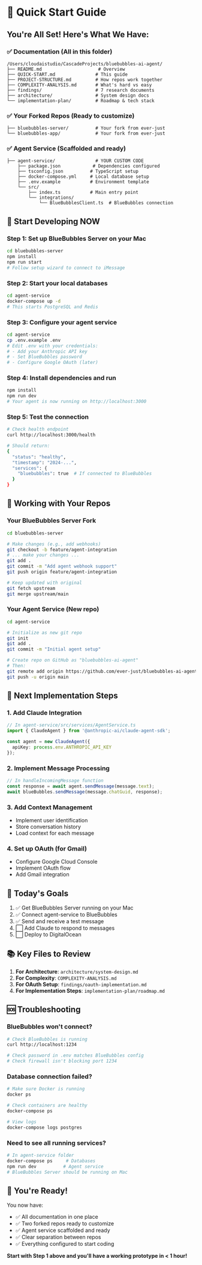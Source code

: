 # 🚀 Quick Start Guide

## You're All Set! Here's What We Have:

### ✅ Documentation (All in this folder)
```
/Users/cloudaistudio/CascadeProjects/bluebubbles-ai-agent/
├── README.md                     # Overview
├── QUICK-START.md               # This guide
├── PROJECT-STRUCTURE.md         # How repos work together
├── COMPLEXITY-ANALYSIS.md       # What's hard vs easy
├── findings/                    # 7 research documents
├── architecture/                # System design docs
└── implementation-plan/         # Roadmap & tech stack
```

### ✅ Your Forked Repos (Ready to customize)
```
├── bluebubbles-server/          # Your fork from ever-just
└── bluebubbles-app/             # Your fork from ever-just
```

### ✅ Agent Service (Scaffolded and ready)
```
├── agent-service/               # YOUR CUSTOM CODE
    ├── package.json            # Dependencies configured
    ├── tsconfig.json          # TypeScript setup
    ├── docker-compose.yml     # Local database setup
    ├── .env.example           # Environment template
    └── src/
        ├── index.ts           # Main entry point
        └── integrations/
            └── BlueBubblesClient.ts  # BlueBubbles connection
```

## 🏃 Start Developing NOW

### Step 1: Set up BlueBubbles Server on your Mac
```bash
cd bluebubbles-server
npm install
npm run start
# Follow setup wizard to connect to iMessage
```

### Step 2: Start your local databases
```bash
cd agent-service
docker-compose up -d
# This starts PostgreSQL and Redis
```

### Step 3: Configure your agent service
```bash
cd agent-service
cp .env.example .env
# Edit .env with your credentials:
# - Add your Anthropic API key
# - Set BlueBubbles password
# - Configure Google OAuth (later)
```

### Step 4: Install dependencies and run
```bash
npm install
npm run dev
# Your agent is now running on http://localhost:3000
```

### Step 5: Test the connection
```bash
# Check health endpoint
curl http://localhost:3000/health

# Should return:
{
  "status": "healthy",
  "timestamp": "2024-...",
  "services": {
    "bluebubbles": true  # If connected to BlueBubbles
  }
}
```

## 🔧 Working with Your Repos

### Your BlueBubbles Server Fork
```bash
cd bluebubbles-server

# Make changes (e.g., add webhooks)
git checkout -b feature/agent-integration
# ... make your changes ...
git add .
git commit -m "Add agent webhook support"
git push origin feature/agent-integration

# Keep updated with original
git fetch upstream
git merge upstream/main
```

### Your Agent Service (New repo)
```bash
cd agent-service

# Initialize as new git repo
git init
git add .
git commit -m "Initial agent setup"

# Create repo on GitHub as "bluebubbles-ai-agent"
# Then:
git remote add origin https://github.com/ever-just/bluebubbles-ai-agent.git
git push -u origin main
```

## 📝 Next Implementation Steps

### 1. Add Claude Integration
```typescript
// In agent-service/src/services/AgentService.ts
import { ClaudeAgent } from '@anthropic-ai/claude-agent-sdk';

const agent = new ClaudeAgent({
  apiKey: process.env.ANTHROPIC_API_KEY
});
```

### 2. Implement Message Processing
```typescript
// In handleIncomingMessage function
const response = await agent.sendMessage(message.text);
await blueBubbles.sendMessage(message.chatGuid, response);
```

### 3. Add Context Management
- Implement user identification
- Store conversation history
- Load context for each message

### 4. Set up OAuth (for Gmail)
- Configure Google Cloud Console
- Implement OAuth flow
- Add Gmail integration

## 🎯 Today's Goals

1. ✅ Get BlueBubbles Server running on your Mac
2. ✅ Connect agent-service to BlueBubbles
3. ✅ Send and receive a test message
4. ⬜ Add Claude to respond to messages
5. ⬜ Deploy to DigitalOcean

## 📚 Key Files to Review

1. **For Architecture**: `architecture/system-design.md`
2. **For Complexity**: `COMPLEXITY-ANALYSIS.md`
3. **For OAuth Setup**: `findings/oauth-implementation.md`
4. **For Implementation Steps**: `implementation-plan/roadmap.md`

## 🆘 Troubleshooting

### BlueBubbles won't connect?
```bash
# Check BlueBubbles is running
curl http://localhost:1234

# Check password in .env matches BlueBubbles config
# Check firewall isn't blocking port 1234
```

### Database connection failed?
```bash
# Make sure Docker is running
docker ps

# Check containers are healthy
docker-compose ps

# View logs
docker-compose logs postgres
```

### Need to see all running services?
```bash
# In agent-service folder
docker-compose ps     # Databases
npm run dev          # Agent service
# BlueBubbles Server should be running on Mac
```

## 🎉 You're Ready!

You now have:
- ✅ All documentation in one place
- ✅ Two forked repos ready to customize
- ✅ Agent service scaffolded and ready
- ✅ Clear separation between repos
- ✅ Everything configured to start coding

**Start with Step 1 above and you'll have a working prototype in < 1 hour!**
